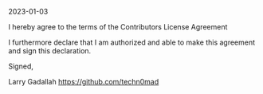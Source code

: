 2023-01-03

I hereby agree to the terms of the Contributors License Agreement

I furthermore declare that I am authorized and able to make this agreement and sign this declaration.

Signed,

Larry Gadallah https://github.com/techn0mad
